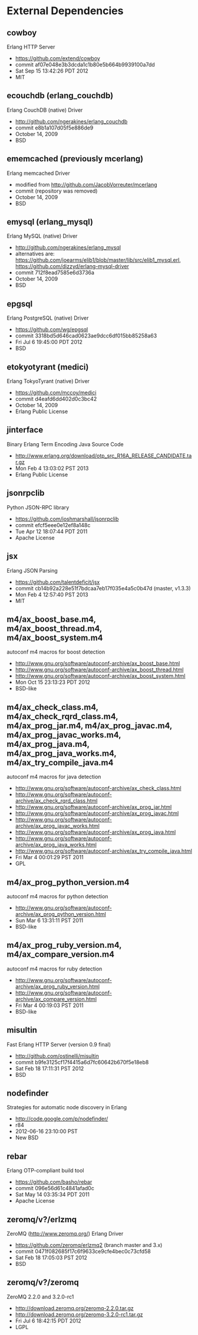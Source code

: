 External Dependencies
=====================

cowboy
-------
Erlang HTTP Server
- https://github.com/extend/cowboy
- commit af07e048e3b3dcda1c1b80e5b664b9939100a7dd
- Sat Sep 15 13:42:26 PDT 2012
- MIT

ecouchdb (erlang_couchdb)
-------------------------
Erlang CouchDB (native) Driver

- http://github.com/ngerakines/erlang_couchdb
- commit e8b1a107d05f5e886de9
- October 14, 2009
- BSD

ememcached (previously mcerlang)
--------------------------------
Erlang memcached Driver

- modified from http://github.com/JacobVorreuter/mcerlang
- commit (repository was removed)
- October 14, 2009
- BSD

emysql (erlang_mysql)
---------------------
Erlang MySQL (native) Driver

- http://github.com/ngerakines/erlang_mysql
- alternatives are: https://github.com/joearms/elib1/blob/master/lib/src/elib1_mysql.erl, https://github.com/dizzyd/erlang-mysql-driver
- commit 712f8ead7585e6d3736a
- October 14, 2009
- BSD

epgsql
------
Erlang PostgreSQL (native) Driver

- https://github.com/wg/epgsql
- commit 3318bd5d646cad0623ae9dcc6df015bb85258a63
- Fri Jul  6 19:45:00 PDT 2012
- BSD

etokyotyrant (medici)
---------------------
Erlang TokyoTyrant (native) Driver

- https://github.com/mccoy/medici
- commit d4eafd6dd402d0c3bc42
- October 14, 2009
- Erlang Public License

jinterface
----------
Binary Erlang Term Encoding Java Source Code

- http://www.erlang.org/download/otp_src_R16A_RELEASE_CANDIDATE.tar.gz
- Mon Feb  4 13:03:02 PST 2013
- Erlang Public License

jsonrpclib
----------
Python JSON-RPC library

- https://github.com/joshmarshall/jsonrpclib
- commit efcf5eee0e12ef8a148c
- Tue Apr 12 18:07:44 PDT 2011
- Apache License

jsx
---
Erlang JSON Parsing

- https://github.com/talentdeficit/jsx
- commit cb14b92a228e51f7bdcaa7eb17f035e4a5c0b47d (master, v1.3.3)
- Mon Feb  4 12:57:40 PST 2013
- MIT

m4/ax_boost_base.m4, m4/ax_boost_thread.m4, m4/ax_boost_system.m4
-----------------------------------------------------------------
autoconf m4 macros for boost detection

- http://www.gnu.org/software/autoconf-archive/ax_boost_base.html
- http://www.gnu.org/software/autoconf-archive/ax_boost_thread.html
- http://www.gnu.org/software/autoconf-archive/ax_boost_system.html
- Mon Oct 15 23:13:23 PDT 2012
- BSD-like

m4/ax_check_class.m4, m4/ax_check_rqrd_class.m4, m4/ax_prog_jar.m4, m4/ax_prog_javac.m4, m4/ax_prog_javac_works.m4, m4/ax_prog_java.m4, m4/ax_prog_java_works.m4, m4/ax_try_compile_java.m4
--------------------------------------------------------------------------------
autoconf m4 macros for java detection

- http://www.gnu.org/software/autoconf-archive/ax_check_class.html
- http://www.gnu.org/software/autoconf-archive/ax_check_rqrd_class.html
- http://www.gnu.org/software/autoconf-archive/ax_prog_jar.html
- http://www.gnu.org/software/autoconf-archive/ax_prog_javac.html
- http://www.gnu.org/software/autoconf-archive/ax_prog_javac_works.html
- http://www.gnu.org/software/autoconf-archive/ax_prog_java.html
- http://www.gnu.org/software/autoconf-archive/ax_prog_java_works.html
- http://www.gnu.org/software/autoconf-archive/ax_try_compile_java.html
- Fri Mar  4 00:01:29 PST 2011
- GPL

m4/ax_prog_python_version.m4
----------------------------
autoconf m4 macros for python detection

- http://www.gnu.org/software/autoconf-archive/ax_prog_python_version.html
- Sun Mar  6 13:31:11 PST 2011
- BSD-like

m4/ax_prog_ruby_version.m4, m4/ax_compare_version.m4
----------------------------------------------------
autoconf m4 macros for ruby detection

- http://www.gnu.org/software/autoconf-archive/ax_prog_ruby_version.html
- http://www.gnu.org/software/autoconf-archive/ax_compare_version.html
- Fri Mar  4 00:19:03 PST 2011
- BSD-like

misultin
--------
Fast Erlang HTTP Server (version 0.9 final)

- http://github.com/ostinelli/misultin
- commit b9fe3125cf17f4415a6d7fc60642b670f5e18eb8
- Sat Feb 18 17:11:31 PST 2012
- BSD

nodefinder
----------
Strategies for automatic node discovery in Erlang

- http://code.google.com/p/nodefinder/
- r84
- 2012-06-16 23:10:00 PST
- New BSD

rebar
-----
Erlang OTP-compliant build tool

- https://github.com/basho/rebar
- commit 096e56d61c4841afad0c
- Sat May 14 03:35:34 PDT 2011
- Apache License

zeromq/v?/erlzmq
----------------
ZeroMQ (http://www.zeromq.org/) Erlang Driver

- https://github.com/zeromq/erlzmq2 (branch master and 3.x)
- commit 0471f082685f17c6f9633ce9cfe4bec0c73cfd58
- Sat Feb 18 17:05:03 PST 2012
- BSD

zeromq/v?/zeromq
----------------
ZeroMQ 2.2.0 and 3.2.0-rc1

- http://download.zeromq.org/zeromq-2.2.0.tar.gz
- http://download.zeromq.org/zeromq-3.2.0-rc1.tar.gz
- Fri Jul  6 18:42:15 PDT 2012
- LGPL

